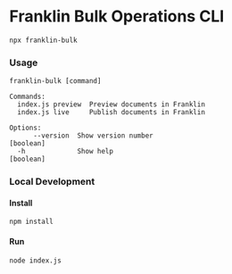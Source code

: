 Franklin Bulk Operations CLI
===

```
npx franklin-bulk
```

### Usage

```
franklin-bulk [command]

Commands:
  index.js preview  Preview documents in Franklin
  index.js live     Publish documents in Franklin

Options:
      --version  Show version number                                   [boolean]
  -h             Show help                                             [boolean]
```


### Local Development

#### Install

```
npm install
```

#### Run

```
node index.js
```
